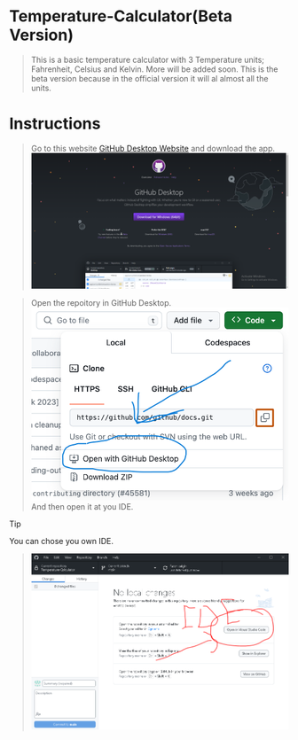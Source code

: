 # Temperature-Calculator(Beta Version)
 > This is a basic temperature calculator with 3 Temperature units; Fahrenheit, Celsius and Kelvin. More will be added soon. This is the beta version because in the official version it will al almost all the units.

# Instructions
 > Go to this website [GitHub Desktop Website](https://desktop.github.com/) and download the app.
 > ![Screenshot of the Website](/Screenshots/Git%20Hub%20Desktop%20Screenshot.PNG)

 > Open the repoitory in GitHub Desktop.
 > ![Screenshot of Cloning a Repository](/Screenshots/https-url-clone-cli.png)
 > And then open it at you IDE. <br>

 > [!TIP] 
 > You can chose you own IDE.

 > ![Screenshot of Opening IDE](/Screenshots/Open%20at%20IDE.PNG)